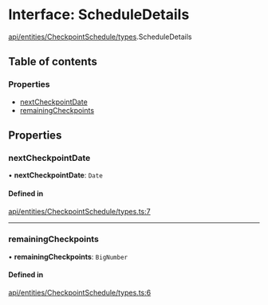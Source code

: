 # Interface: ScheduleDetails

[api/entities/CheckpointSchedule/types](../wiki/api.entities.CheckpointSchedule.types).ScheduleDetails

## Table of contents

### Properties

- [nextCheckpointDate](../wiki/api.entities.CheckpointSchedule.types.ScheduleDetails#nextcheckpointdate)
- [remainingCheckpoints](../wiki/api.entities.CheckpointSchedule.types.ScheduleDetails#remainingcheckpoints)

## Properties

### nextCheckpointDate

• **nextCheckpointDate**: `Date`

#### Defined in

[api/entities/CheckpointSchedule/types.ts:7](https://github.com/PolymeshAssociation/polymesh-sdk/blob/16e8c2ca/src/api/entities/CheckpointSchedule/types.ts#L7)

___

### remainingCheckpoints

• **remainingCheckpoints**: `BigNumber`

#### Defined in

[api/entities/CheckpointSchedule/types.ts:6](https://github.com/PolymeshAssociation/polymesh-sdk/blob/16e8c2ca/src/api/entities/CheckpointSchedule/types.ts#L6)
